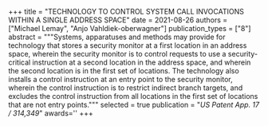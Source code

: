 +++
title = "TECHNOLOGY TO CONTROL SYSTEM CALL INVOCATIONS WITHIN A SINGLE ADDRESS SPACE"
date = 2021-08-26
authors = ["Michael Lemay", "Anjo Vahldiek-oberwagner"]
publication_types = ["8"]
abstract = """Systems, apparatuses and methods may provide for technology that stores a security monitor at a first location in an address space, wherein the security monitor is to control requests to use a security-critical instruction at a second location in the address space, and wherein the second location is in the first set of locations. The technology also installs a control instruction at an entry point to the security monitor, wherein the control instruction is to restrict indirect branch targets, and excludes the control instruction from all locations in the first set of locations that are not entry points."""
selected = true
publication = "*US Patent App. 17 / 314,349*"
awards=''
+++

